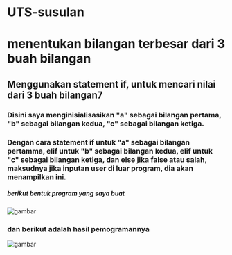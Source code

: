 # UTS-susulan

# menentukan bilangan terbesar dari 3 buah bilangan
## Menggunakan statement if, untuk mencari nilai dari 3 buah bilangan7
### Disini saya menginisialisasikan "a" sebagai bilangan pertama, "b" sebagai bilangan kedua, "c" sebagai bilangan ketiga.
### Dengan cara statement if untuk "a" sebagai bilangan pertamma, elif untuk "b" sebagai bilangan kedua, elif untuk "c" sebagai bilangan ketiga, dan else jika false atau salah, maksudnya jika inputan user di luar program, dia akan menampilkan ini.

##### berikut bentuk program yang saya buat
![gambar](ss/ss1)

### dan berikut adalah hasil pemogramannya
![gambar](ss/ss2)

